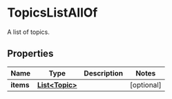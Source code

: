 

# TopicsListAllOf

A list of topics.

## Properties

Name | Type | Description | Notes
------------ | ------------- | ------------- | -------------
**items** | [**List&lt;Topic&gt;**](Topic.md) |  |  [optional]



